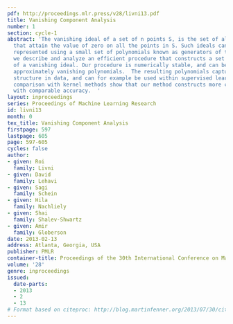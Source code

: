 ```yaml
---
pdf: http://proceedings.mlr.press/v28/livni13.pdf
title: Vanishing Component Analysis
number: 1
section: cycle-1
abstract: 'The vanishing ideal of a set of n points S, is the set of all polynomials
  that attain the value of zero on all the points in S. Such ideals can be compactly
  represented using a small set of polynomials known as generators of the ideal. Here
  we describe and analyze an efficient procedure that constructs a set of generators
  of a vanishing ideal. Our procedure is numerically stable, and can be used to find
  approximately vanishing polynomials.  The resulting polynomials capture nonlinear
  structure in data, and can for example be used within supervised learning. Empirical
  comparison with kernel methods show that our method constructs more compact classifiers
  with comparable accuracy.  '
layout: inproceedings
series: Proceedings of Machine Learning Research
id: livni13
month: 0
tex_title: Vanishing Component Analysis
firstpage: 597
lastpage: 605
page: 597-605
cycles: false
author:
- given: Roi
  family: Livni
- given: David
  family: Lehavi
- given: Sagi
  family: Schein
- given: Hila
  family: Nachliely
- given: Shai
  family: Shalev-Shwartz
- given: Amir
  family: Globerson
date: 2013-02-13
address: Atlanta, Georgia, USA
publisher: PMLR
container-title: Proceedings of the 30th International Conference on Machine Learning
volume: '28'
genre: inproceedings
issued:
  date-parts:
  - 2013
  - 2
  - 13
# Format based on citeproc: http://blog.martinfenner.org/2013/07/30/citeproc-yaml-for-bibliographies/
---
```

